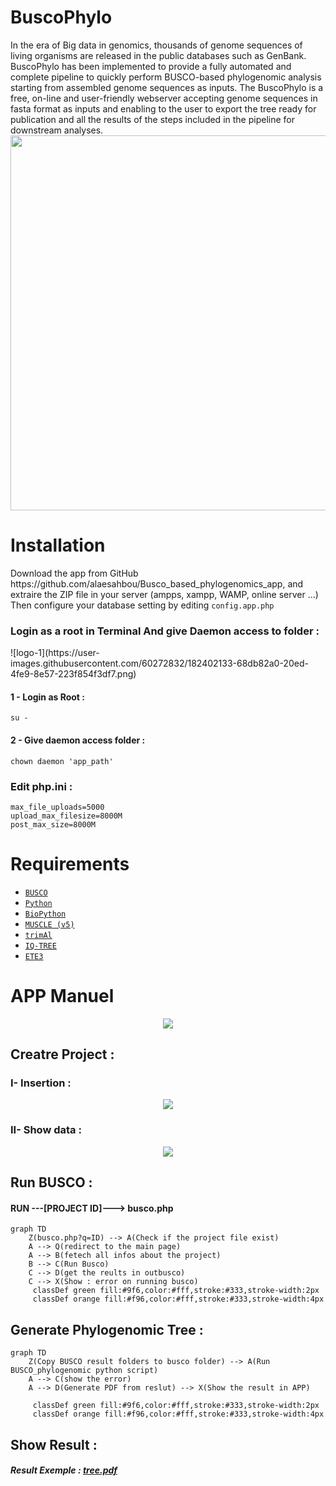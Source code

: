# BuscoPhylo
 In the era of Big data in genomics, thousands of genome sequences of living organisms are released in the public databases such as GenBank.  BuscoPhylo has been implemented to provide a fully automated and complete pipeline to quickly perform BUSCO-based phylogenomic analysis starting from assembled genome sequences as inputs. The BuscoPhylo is a free, on-line and user-friendly webserver accepting genome sequences in fasta format as inputs and enabling to the user to export the tree ready for publication and all the results of the steps included in the pipeline for downstream analyses.
 <br>
<img src="https://user-images.githubusercontent.com/22656460/182361469-27351a30-7a7d-441e-9824-967b1078b161.png" align="center" width="600">

<h1>Installation</h1>


<p>Download the app from GitHub https://github.com/alaesahbou/Busco_based_phylogenomics_app, and extraire the ZIP file in your server (ampps, xampp, WAMP, online server …)
Then configure your database setting by editing <code>config.app.php</code></p>

<h3>Login as a root in Terminal And give Daemon access to folder :</h3>
![logo-1](https://user-images.githubusercontent.com/60272832/182402133-68db82a0-20ed-4fe9-8e57-223f854f3df7.png)

  <h4>1 - Login as Root :</h4> 
  <code>su -</code>
  <h4>2 - Give daemon access folder :</h4> 
  <code>chown daemon 'app_path'</code>


<h3>Edit php.ini :</h3>

<code>max_file_uploads=5000</code><br><code>upload_max_filesize=8000M</code><br><code>post_max_size=8000M</code>


<h1>Requirements</h1>
<ul>
  <li><code><a href="https://busco.ezlab.org/busco_userguide.html">BUSCO</a></code></li>
  <li><code><a href="https://www.python.org/">Python</a></code></li>
  <li><code><a href="https://biopython.org/">BioPython</a></code></li>
  <li><code><a href="https://www.drive5.com/muscle/">MUSCLE (v5)</a></code></li>
  <li><code><a href="http://trimal.cgenomics.org/">trimAl</a></code></li>
  <li><code><a href="http://www.iqtree.org/">IQ-TREE</a></code></li>
  <li><code><a href="http://etetoolkit.org/download/">ETE3</a></code></li>
</ul>

<h1>APP Manuel</h1>
<center><img src="http://196.200.148.216/assets/img/plan%20BBPA.png"></center>
<h2>Creatre Project :</h2>
<h3>I- Insertion :</h3>
<center><img src="http://196.200.148.216/assets/img/insert.png"></center>
<h3>II- Show data :</h3>
<center><img src="http://196.200.148.216/assets/img/Busco%20Based%20Phylogenomics%20App.png"></center>
<h2>Run BUSCO :</h2>
<h4>RUN ---[PROJECT ID]---> busco.php</h4>

```mermaid
graph TD
    Z(busco.php?q=ID) --> A(Check if the project file exist)
    A --> Q(redirect to the main page)
    A --> B(fetech all infos about the project)
    B --> C(Run Busco)
    C --> D(get the reults in outbusco)
    C --> X(Show : error on running busco)
     classDef green fill:#9f6,color:#fff,stroke:#333,stroke-width:2px
     classDef orange fill:#f96,color:#fff,stroke:#333,stroke-width:4px
```
<h2>Generate Phylogenomic Tree :</h2>

```mermaid
graph TD
    Z(Copy BUSCO result folders to busco folder) --> A(Run BUSCO_phylogenomic python script)
    A --> C(show the error)
    A --> D(Generate PDF from reslut) --> X(Show the result in APP)
    
     classDef green fill:#9f6,color:#fff,stroke:#333,stroke-width:2px
     classDef orange fill:#f96,color:#fff,stroke:#333,stroke-width:4px
```
<h2>Show Result :</h2>

<h5>Result Exemple : <a href="http://196.200.148.216/assets/tree.pdf" target="_blank">tree.pdf</a></h5>
